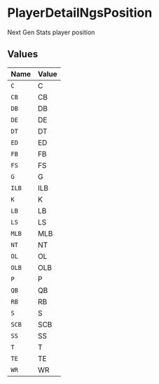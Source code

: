 # PlayerDetailNgsPosition

Next Gen Stats player position


## Values

| Name  | Value |
| ----- | ----- |
| `C`   | C     |
| `CB`  | CB    |
| `DB`  | DB    |
| `DE`  | DE    |
| `DT`  | DT    |
| `ED`  | ED    |
| `FB`  | FB    |
| `FS`  | FS    |
| `G`   | G     |
| `ILB` | ILB   |
| `K`   | K     |
| `LB`  | LB    |
| `LS`  | LS    |
| `MLB` | MLB   |
| `NT`  | NT    |
| `OL`  | OL    |
| `OLB` | OLB   |
| `P`   | P     |
| `QB`  | QB    |
| `RB`  | RB    |
| `S`   | S     |
| `SCB` | SCB   |
| `SS`  | SS    |
| `T`   | T     |
| `TE`  | TE    |
| `WR`  | WR    |